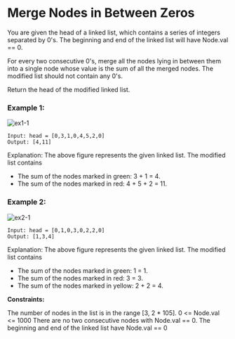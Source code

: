 # Merge Nodes in Between Zeros

You are given the head of a linked list, which contains a series of integers separated by 0's. The beginning and end of the linked list will have Node.val == 0.

For every two consecutive 0's, merge all the nodes lying in between them into a single node whose value is the sum of all the merged nodes. The modified list should not contain any 0's.

Return the head of the modified linked list.

 

### Example 1:
![ex1-1](https://github.com/bhavana-15/Competitive-Programming/assets/157963061/c44ab7bb-ff60-4ec2-8a0c-28889b985f03)

```
Input: head = [0,3,1,0,4,5,2,0]
Output: [4,11]
```
Explanation: 
The above figure represents the given linked list. The modified list contains
- The sum of the nodes marked in green: 3 + 1 = 4.
- The sum of the nodes marked in red: 4 + 5 + 2 = 11.
  
### Example 2:
![ex2-1](https://github.com/bhavana-15/Competitive-Programming/assets/157963061/2432f105-1d81-497c-b6bd-0a8bc59fdc04)

```
Input: head = [0,1,0,3,0,2,2,0]
Output: [1,3,4]
```
Explanation: 
The above figure represents the given linked list. The modified list contains
- The sum of the nodes marked in green: 1 = 1.
- The sum of the nodes marked in red: 3 = 3.
- The sum of the nodes marked in yellow: 2 + 2 = 4.
 

**Constraints:**

The number of nodes in the list is in the range [3, 2 * 105].
0 <= Node.val <= 1000
There are no two consecutive nodes with Node.val == 0.
The beginning and end of the linked list have Node.val == 0

